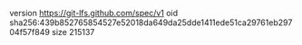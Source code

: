 version https://git-lfs.github.com/spec/v1
oid sha256:439b852765854527e52018da649da25dde1411ede51ca29761eb29704f57f849
size 215137
